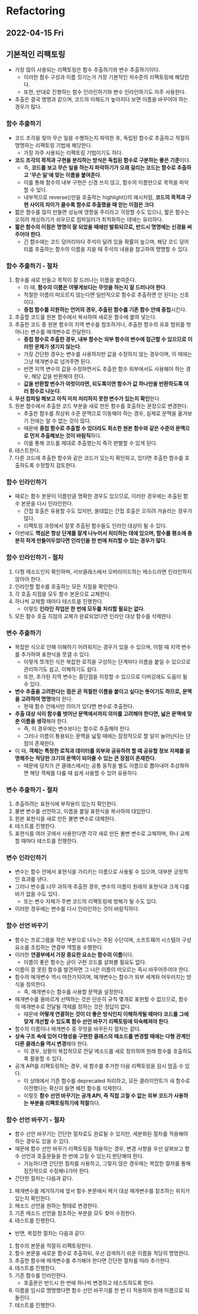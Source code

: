 # Refactoring
## 2022-04-15 Fri

## 기본적인 리팩토링
* 가장 많이 사용되는 리팩토링은 함수 추출하기와 변수 추출하기이다.
  * 이러한 함수 구성과 이름 짓기는가 가장 기본적인 저수준의 리팩토링에 해당한다.
  * 또한, 반대로 진행하는 함수 인라인하기와 변수 인라인하기도 자주 사용한다.
* 추출은 결국 명명과 같으며, 코드의 이해도가 높아지다 보면 이름을 바꾸어야 하는 경우가 많다.

### 함수 추출하기
* 코드 조각을 찾아 무슨 일을 수행하는지 파악한 후, 독립된 함수로 추출하고 적절히 명명하는 리팩토링 기법에 해당한다.
  * 가장 자주 사용되는 리팩토링 기법이기도 하다.
* **코드 조각의 목적과 구현을 분리하는 방식은 독립된 함수로 구분하는 좋은 기준**이다.
  * 즉, **코드를 보고 무슨 일을 하는지 파악하기가 오래 걸리는 코드는 함수로 추출하고 '무슨 일'에 맞는 이름을 붙여준다**.
  * 이를 통해 함수의 내부 구현은 신경 쓰지 않고, 함수의 이름만으로 목적을 파악할 수 있다.
  * 내부적으로 reverse()만을 호출하는 highlight()의 예시처럼, **코드의 목적과 구현 사이의 차이가 클수록 함수로 추출했을 때 얻는 이점은 크다**.
* 짧은 함수를 많이 만들면 성능에 영향을 주리라고 걱정할 수도 있으나, 짧은 함수는 오히려 캐싱하기가 쉬우므로 컴파일러가 최적화하는 데에는 유리하다.
* **짧은 함수의 이점은 명명이 잘 되었을 때에만 발휘되므로, 반드시 명명에는 신경을 써주어야 한다**.
  * 긴 함수에는 코드 덩어리마다 주석이 달려 있을 확률이 높으며, 해당 코드 덩어리를 추출하는 함수의 이름을 지을 때 주석의 내용을 참고하여 명명할 수 있다.

### 함수 추출하기 - 절차
1. 함수를 새로 만들고 목적이 잘 드러나는 이름을 붙여준다.
   * 이 때, **함수의 이름은 어떻게보다는 무엇을 하는지 잘 드러나야 한다**.
   * 적절한 이름이 떠오르지 않는다면 일반적으로 함수로 추출하면 안 된다는 신호이다.
   * **중첩 함수를 지원하는 언어의 경우, 추출된 함수를 기존 함수 안에 중첩**시킨다.
2. 추출할 코드를 원본 함수에서 복사하여 새로운 함수에 붙여 넣는다.
3. 추출한 코드 중 원본 함수의 지역 변수를 참조하거나, 추출한 함수의 유효 범위를 벗어나는 변수를 매개변수로 전달한다.
   * **중첩 함수로 추출한 경우, 내부 함수는 외부 함수의 변수에 접근할 수 있으므로 이러한 문제가 생기지 않는다**.
   * 가장 간단한 경우는 변수를 사용하지만 값을 수정하지 않는 경우이며, 이 때에는 그냥 매개변수로 넘겨주면 된다.
   * 반면 지역 변수의 값을 수정하면서도 추출한 함수 외부에서도 사용해야 하는 경우, 해당 값을 반환해야 한다. 
   * **값을 반환할 변수가 여럿이라면, 되도록이면 함수가 값 하나만을 반환하도록 여러 함수로 나눈다**.
4. **우선 컴파일 해보고 아직 미처 처리하지 못한 변수가 있는지 확인**한다.
5. 원본 함수에서 추출한 코드 부분을 새로 만든 함수를 호출하는 문장으로 변경한다.
   * 추출한 함수를 최상위 수준 문맥으로 이동해야 하는 경우, 실제로 문맥을 옮겨보기 전에는 알 수 없는 것이 많다.
   * 때문에 **중첩 함수로 추출할 수 있더라도 최소한 원본 함수와 같은 수준의 문맥으로 먼저 추출해보는 것이 바람직**하다.
   * 이를 통해 코드를 제대로 추출했는지 즉각 판별할 수 있게 된다.
6. 테스트한다.
7. 다른 코드에 추출한 함수와 같은 코드가 있는지 확인하고, 있다면 추출한 함수를 호출하도록 수정할지 검토한다.

### 함수 인라인하기
* 때로는 함수 본문이 이름만큼 명확한 경우도 있으므로, 이러한 경우에는 추출된 함수 본문을 다시 인라인한다.
  * 간접 호출은 유용할 수도 있지만, 쓸데없는 간접 호출은 오히려 거슬리는 경우가 많다.
  * 리팩토링 과정에서 잘못 추출된 함수들도 인라인 대상이 될 수 있다.
* 이번에도 **핵심은 항상 단계를 잘게 나누어서 처리하는 데에 있으며, 함수를 평소에 충분히 작게 만들어두었다면 인라인을 한 번에 처리할 수 있는 경우가 많다**. 

### 함수 인라인하기 - 절차
1. 다형 메소드인지 확인하며, 서브클래스에서 오버라이드하는 메소드라면 인라인하지 않아야 한다.
2. 인라인할 함수를 호출하는 모든 지점을 확인한다.
3. 각 호출 지점을 모두 함수 본문으로 교체한다.
4. 하나씩 교체할 때마다 테스트를 진행한다.
   * 이렇듯 **인라인 작업은 한 번에 모두를 처리할 필요는 없다**.
5. 모든 함수 호출 지점의 교체가 완료되었다면 인라인 대상 함수를 삭제한다.

### 변수 추출하기
* 복잡한 식으로 인해 이해하기 어려워지는 경우가 있을 수 있으며, 이럴 때 지역 변수를 추가하여 표현식을 쪼갤 수 있다.
  * 이렇게 쪼개진 식은 복잡한 로직을 구성하는 단계마다 이름을 붙일 수 있으므로 관리하기도 쉽고, 이해하기도 쉽다.
  * 또한, 추가된 지역 변수는 중단점을 지정할 수 있으므로 디버깅에도 도움이 될 수 있다.
* **변수 추출을 고려한다는 점은 곧 적절한 이름을 붙이고 싶다는 뜻이기도 하므로, 문맥을 고려하여 명명**해야 한다.
  * 현재 함수 안에서만 의미가 있다면 변수로 추출한다.
* **추출 대상 식이 함수를 벗어난 문맥에서까지 의미를 고려해야 한다면, 넓은 문맥에 맞춘 이름을 생각**해야 한다.
  * 즉, 이 경우에는 변수보다는 함수로 추출해야 한다.
  * 그러나 이름이 통용되는 문맥을 넓힐 때에는 잠정적으로 할 일이 늘어난다는 단점이 존재한다.
* 이 때, **객체는 특정한 로직과 데이터를 외부와 공유하려 할 때 공유할 정보 자체를 설명해주는 적당한 크기의 문맥이 되어줄 수 있는 큰 장점이 존재한다**.
  * 때문에 덩치가 큰 클래스에서는 공통 동작을 별도 이름으로 뽑아내어 추상화하면 해당 객체를 다룰 때 쉽게 사용할 수 있어 유용하다.

### 변수 추출하기 - 절차
1. 추출하려는 표현식에 부작용이 있는지 확인한다.
2. 불변 변수를 선언하고, 이름을 붙일 표현식을 복사하여 대입한다.
3. 원본 표현식을 새로 만든 불변 변수로 대체한다.
4. 테스트를 진행한다.
5. 표현식을 여러 곳에서 사용한다면 각각 새로 만든 불변 변수로 교체하며, 하나 교체할 때마다 테스트를 진행한다.

### 변수 인라인하기
* 변수는 함수 안에서 표현식을 가리키는 이름으로 사용될 수 있으며, 대부분 긍정적인 효과를 낸다.
* 그러나 변수를 너무 과하게 추출한 경우, 변수의 이름이 원래의 표현식과 크게 다를 바가 없을 수도 있다.
  * 또는 변수 자체가 주변 코드의 리팩토링에 방해가 될 수도 있다.
* 이러한 경우에는 변수를 다시 인라인하는 것이 바람직하다.

### 함수 선언 바꾸기
* 함수는 프로그램을 작은 부분으로 나누는 주된 수단이며, 소프트웨어 시스템의 구성 요소를 조립하는 연결부 역할을 수행한다.
* 이러한 **연결부에서 가장 중요한 요소는 함수의 이름**이다.
  * 이름이 좋은 함수는 굳이 구현 코드를 살펴볼 필요도 없다.
* 이름이 잘 못된 함수를 발견하면 그 나은 이름이 떠오르는 즉시 바꾸어주어야 한다.
* 함수의 매개변수 역시 마찬가지이며, 매개변수는 함수가 외부 세계와 어우러지는 방식을 정의한다.
  * 즉, 매개변수는 함수를 사용할 문맥을 설정한다.
* 매개변수를 올바르게 선택하는 것은 단순히 규칙 몇개로 표현할 수 없으므로, 함수의 매개변수로 전달될 객체를 정하는 것은 정답이 없다.
  * 때문에 **어떻게 연결하는 것이 더 좋은 방식인지 이해하게될 때마다 코드를 그에 맞게 개선할 수 있도록 함수 선언 바꾸기 리팩토링에 익숙해져야 한다**.
* 함수의 이름이나 매개변수 중 무엇을 바꾸든지 절차는 같다.
* **상속 구조 속에 있어 다형성을 구현한 클래스의 메소드를 변경할 때에는 다형 관계인 다른 클래스들 역시 변경**해야 한다.
  * 이 경우, 상황이 복잡하므로 전달 메소드를 새로 정의하여 원래 함수를 호출하도록 활용할 수 있다.
* 공개 API를 리팩토링하는 경우, 새 함수를 추가한 다음 리팩토링을 잠시 멈출 수 있다.
  * 이 상태에서 기존 함수를 deprecated 처리하고, 모든 클라이언트가 새 함수로 이전했다는 확신이 들면 예전 함수를 삭제한다.
  * 이렇듯 **함수 선언 바꾸기는 공개 API, 즉 직접 고칠 수 없는 외부 코드가 사용하는 부분을 리팩토링하기에 적절**하다.

### 함수 선언 바꾸기 - 절차
* 함수 선언 바꾸기는 간단한 절차로도 완료될 수 있지만, 세분화된 절차를 적용해야하는 경우도 있을 수 있다.
* 때문에 함수 선언 바꾸기 리팩토링을 적용하는 경우, 변경 사항을 우선 살펴보고 함수 선언과 호출문들을 한 번에 고칠 수 있는지 판단해야 한다.
  * 가능하다면 간단한 절차를 사용하고, 그렇지 않은 경우에는 복잡한 절차를 통해 점진적으로 수정해나가야 한다.
* 간단한 절차는 다음과 같다.
1. 매개변수를 제거하기에 앞서 함수 본문에서 제거 대상 매개변수를 참조하는 위치가 있는지 확인한다.
2. 메소드 선언을 원하는 형태로 변경한다.
3. 기존 메소드 선언을 참조하는 부분을 모두 찾아 수정한다.
4. 테스트를 진행한다.
* 반면, 복잡한 절차는 다음과 같다.
1. 함수의 본문을 적절히 리팩토링한다.
2. 함수 본문을 새로운 함수로 추출하되, 우선 검색하기 쉬운 이름을 적당히 명명한다.
3. 추출한 함수에 매개변수를 추가해야 한다면 간단한 절차를 따라 추가한다.
4. 테스트를 진행한다.
5. 기존 함수를 인라인한다.
   * 호출문은 반드시 한 번에 하나씩 변경하고 테스트하도록 한다.
6. 이름을 임시로 명명했다면 함수 선언 바꾸기를 한 번 더 적용하여 원래 이름으로 되돌린다.
7. 테스트를 진행한다.